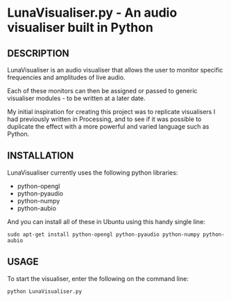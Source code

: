 LunaVisualiser.py - An audio visualiser built in Python
=======================================================

## DESCRIPTION

LunaVisualiser is an audio visualiser that allows the user to monitor specific frequencies and amplitudes of live audio.

Each of these monitors can then be assigned or passed to generic visualiser modules - to be written at a later date.

My initial inspiration for creating this project was to replicate visualisers I had previously written in Processing, and to see if it was possible to duplicate the effect with a more powerful and varied language such as Python.

## INSTALLATION

LunaVisualiser currently uses the following python libraries:

* python-opengl
* python-pyaudio
* python-numpy
* python-aubio

And you can install all of these in Ubuntu using this handy single line:

    sudo apt-get install python-opengl python-pyaudio python-numpy python-aubio

## USAGE

To start the visualiser, enter the following on the command line:

    python LunaVisualiser.py
